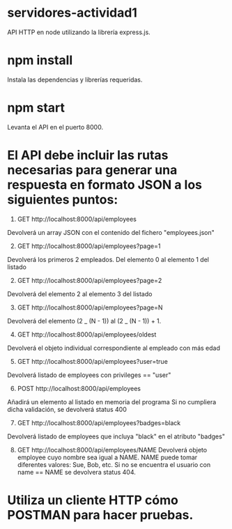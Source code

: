 # servidores-actividad1

API HTTP en node utilizando la librería express.js.

# npm install

Instala las dependencias y librerías requeridas.

# npm start

Levanta el API en el puerto 8000.

# El API debe incluir las rutas necesarias para generar una respuesta en formato JSON a los siguientes puntos:

1. GET http://localhost:8000/api/employees

Devolverá un array JSON con el contenido del fichero "employees.json"

2. GET http://localhost:8000/api/employees?page=1

Devolverá los primeros 2 empleados. Del elemento 0 al elemento 1 del listado

2. GET http://localhost:8000/api/employees?page=2

Devolverá del elemento 2 al elemento 3 del listado

3. GET http://localhost:8000/api/employees?page=N

Devolverá del elemento (2 _ (N - 1)) al (2 _ (N - 1)) + 1.

4. GET http://localhost:8000/api/employees/oldest

Devolverá el objeto individual correspondiente al empleado con más edad

5. GET http://localhost:8000/api/employees?user=true

Devolverá listado de employees con privileges == "user"

6. POST http://localhost:8000/api/employees

Añadirá un elemento al listado en memoria del programa
Si no cumpliera dicha validación, se devolverá status 400

7. GET http://localhost:8000/api/employees?badges=black

Devolverá listado de employees que incluya "black" en el atributo "badges"

8. GET http://localhost:8000/api/employees/NAME
   Devolverá objeto employee cuyo nombre sea igual a NAME. NAME puede tomar diferentes valores:
   Sue, Bob, etc.
   Si no se encuentra el usuario con name == NAME se devolvera status 404.

# Utiliza un cliente HTTP cómo POSTMAN para hacer pruebas.
